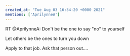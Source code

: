 ```yaml
---
created_at: "Tue Aug 03 16:34:20 +0000 2021"
mentions: ['AprilynneA']
---
```


RT @AprilynneA: Don't be the one to say "no" to yourself

Let others be the ones to turn you down

Apply to that job. Ask that person out.…